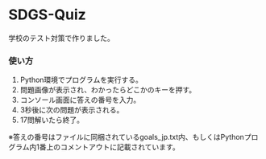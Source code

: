 # SDGS-Quiz

学校のテスト対策で作りました。

### 使い方

1. Python環境でプログラムを実行する。
2. 問題画像が表示され、わかったらどこかのキーを押す。
3. コンソール画面に答えの番号を入力。
4. 3秒後に次の問題が表示される。
5. 17問解いたら終了。

※答えの番号はファイルに同梱されているgoals_jp.txt内、もしくはPythonプログラム内1番上のコメントアウトに記載されています。
